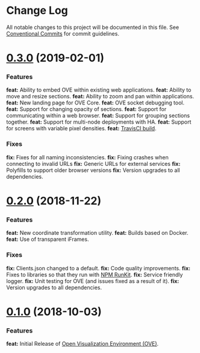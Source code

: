 # Change Log

All notable changes to this project will be documented in this file. See [Conventional Commits](https://conventionalcommits.org) for commit guidelines.

<a name="0.3.0"></a>
# [0.3.0](https://github.com/ove/ove/compare/v0.2.0...v0.3.0) (2019-02-01)

### Features

**feat:** Ability to embed OVE within existing web applications.
**feat:** Ability to move and resize sections.
**feat:** Ability to zoom and pan within applications.
**feat:** New landing page for OVE Core.
**feat:** OVE socket debugging tool.
**feat:** Support for changing opacity of sections.
**feat:** Support for communicating within a web browser.
**feat:** Support for grouping sections together.
**feat:** Support for multi-node deployments with HA.
**feat:** Support for screens with variable pixel densities.
**feat:** [TravisCI build](https://travis-ci.com/ove/ove).

### Fixes

**fix:** Fixes for all naming inconsistencies.
**fix:** Fixing crashes when connecting to invalid URLs
**fix:** Generic URLs for external services
**fix:** Polyfills to support older browser versions
**fix:** Version upgrades to all dependencies.

<a name="0.2.0"></a>
# [0.2.0](https://github.com/ove/ove/compare/v0.1.0...v0.2.0) (2018-11-22)

### Features

**feat:** New coordinate transformation utility.
**feat:** Builds based on Docker.
**feat:** Use of transparent iFrames.

### Fixes

**fix:** Clients.json changed to a default.
**fix:** Code quality improvements.
**fix:** Fixes to libraries so that they run with [NPM RunKit](https://npm.runkit.com/npm).
**fix:** Service friendly logger.
**fix:** Unit testing for OVE (and issues fixed as a result of it).
**fix:** Version upgrades to all dependencies.

<a name="0.1.0"></a>
# [0.1.0](https://github.com/ove/ove/compare/2ecb6b9...v0.1.0) (2018-10-03)

### Features

**feat:** Initial Release of [Open Visualization Environment (OVE)](https://github.com/ove/ove).
